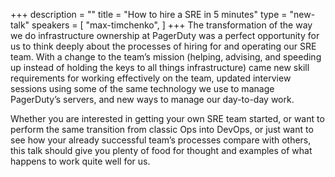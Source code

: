 +++
description = ""
title = "How to hire a SRE in 5 minutes"
type = "new-talk"
speakers = [
        "max-timchenko",
]
+++
The transformation of the way we do infrastructure ownership at PagerDuty was a perfect opportunity for us to think deeply about the processes of hiring for and operating our SRE team. With a change to the team’s mission (helping, advising, and speeding up instead of holding the keys to all things infrastructure) came new skill requirements for working effectively on the team, updated interview sessions using some of the same technology we use to manage PagerDuty’s servers, and new ways to manage our day-to-day work.

Whether you are interested in getting your own SRE team started, or want to perform the same transition from classic Ops into DevOps, or just want to see how your already successful team’s processes compare with others, this talk should give you plenty of food for thought and examples of what happens to work quite well for us.